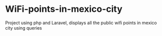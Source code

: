 # WiFi-points-in-mexico-city
Project using php and Laravel, displays all the public wifi points in mexico city using queries
